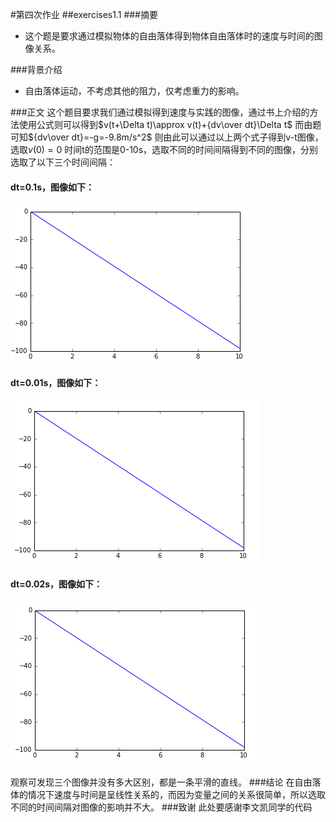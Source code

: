 ﻿#第四次作业
##exercises1.1
###摘要
 -  这个题是要求通过模拟物体的自由落体得到物体自由落体时的速度与时间的图像关系。

###背景介绍
 -  自由落体运动，不考虑其他的阻力，仅考虑重力的影响。

###正文
  这个题目要求我们通过模拟得到速度与实践的图像，通过书上介绍的方法使用公式则可以得到$v(t+\Delta t)\approx v(t)+{dv\over dt}\Delta t$
而由题可知${dv\over dt}=-g=-9.8m/s^2$
则由此可以通过以上两个式子得到v-t图像，选取$v(0)=0$
时间t的范围是0-10s，选取不同的时间间隔得到不同的图像，分别选取了以下三个时间间隔：
####  dt=0.1s，图像如下：
![dt=0.1][1]

  
####  dt=0.01s，图像如下：
![dt=0.01][2]

####  dt=0.02s，图像如下：
![dt=0.02][3]


观察可发现三个图像并没有多大区别，都是一条平滑的直线。
###结论
在自由落体的情况下速度与时间是呈线性关系的，而因为变量之间的关系很简单，所以选取不同的时间间隔对图像的影响并不大。
###致谢
此处要感谢李文凯同学的代码



  [1]: https://github.com/Gailpig/computationalphysics_N2013301020123/blob/master/dt=0.1.png
  [2]: https://github.com/Gailpig/computationalphysics_N2013301020123/blob/master/dt=0.01.png
  [3]: https://github.com/Gailpig/computationalphysics_N2013301020123/blob/master/dt=0.02.png
